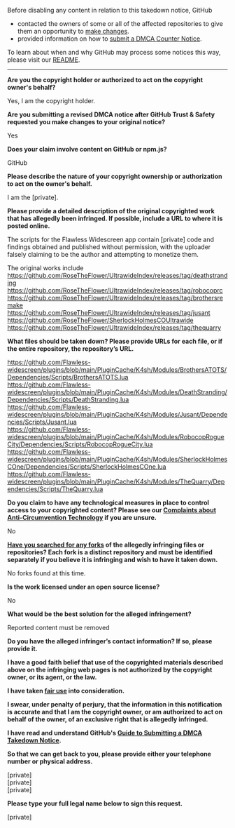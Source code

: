 Before disabling any content in relation to this takedown notice, GitHub
- contacted the owners of some or all of the affected repositories to give them an opportunity to [make changes](https://docs.github.com/en/github/site-policy/dmca-takedown-policy#a-how-does-this-actually-work).
- provided information on how to [submit a DMCA Counter Notice](https://docs.github.com/en/articles/guide-to-submitting-a-dmca-counter-notice).

To learn about when and why GitHub may process some notices this way, please visit our [README](https://github.com/github/dmca/blob/master/README.md#anatomy-of-a-takedown-notice).

---

**Are you the copyright holder or authorized to act on the copyright owner's behalf?**

Yes, I am the copyright holder.

**Are you submitting a revised DMCA notice after GitHub Trust & Safety requested you make changes to your original notice?**

Yes

**Does your claim involve content on GitHub or npm.js?**

GitHub

**Please describe the nature of your copyright ownership or authorization to act on the owner's behalf.**

I am the [private].

**Please provide a detailed description of the original copyrighted work that has allegedly been infringed. If possible, include a URL to where it is posted online.**

The scripts for the Flawless Widescreen app contain [private] code and findings obtained and published without permission, with the uploader falsely claiming to be the author and attempting to monetize them.

The original works include  
https://github.com/RoseTheFlower/UltrawideIndex/releases/tag/deathstranding  
https://github.com/RoseTheFlower/UltrawideIndex/releases/tag/robocoprc  
https://github.com/RoseTheFlower/UltrawideIndex/releases/tag/brothersremake  
https://github.com/RoseTheFlower/UltrawideIndex/releases/tag/jusant  
https://github.com/RoseTheFlower/SherlockHolmesCOUltrawide  
https://github.com/RoseTheFlower/UltrawideIndex/releases/tag/thequarry

**What files should be taken down? Please provide URLs for each file, or if the entire repository, the repository’s URL.**

https://github.com/Flawless-widescreen/plugins/blob/main/PluginCache/K4sh/Modules/BrothersATOTS/Dependencies/Scripts/BrothersATOTS.lua  
https://github.com/Flawless-widescreen/plugins/blob/main/PluginCache/K4sh/Modules/DeathStranding/Dependencies/Scripts/DeathStranding.lua  
https://github.com/Flawless-widescreen/plugins/blob/main/PluginCache/K4sh/Modules/Jusant/Dependencies/Scripts/Jusant.lua  
https://github.com/Flawless-widescreen/plugins/blob/main/PluginCache/K4sh/Modules/RobocopRogueCity/Dependencies/Scripts/RobocopRogueCity.lua  
https://github.com/Flawless-widescreen/plugins/blob/main/PluginCache/K4sh/Modules/SherlockHolmesCOne/Dependencies/Scripts/SherlockHolmesCOne.lua  
https://github.com/Flawless-widescreen/plugins/blob/main/PluginCache/K4sh/Modules/TheQuarry/Dependencies/Scripts/TheQuarry.lua

**Do you claim to have any technological measures in place to control access to your copyrighted content? Please see our <a href="https://docs.github.com/articles/guide-to-submitting-a-dmca-takedown-notice#complaints-about-anti-circumvention-technology">Complaints about Anti-Circumvention Technology</a> if you are unsure.**

No

**<a href="https://docs.github.com/articles/dmca-takedown-policy#b-what-about-forks-or-whats-a-fork">Have you searched for any forks</a> of the allegedly infringing files or repositories? Each fork is a distinct repository and must be identified separately if you believe it is infringing and wish to have it taken down.**

No forks found at this time.

**Is the work licensed under an open source license?**

No

**What would be the best solution for the alleged infringement?**

Reported content must be removed

**Do you have the alleged infringer’s contact information? If so, please provide it.**

**I have a good faith belief that use of the copyrighted materials described above on the infringing web pages is not authorized by the copyright owner, or its agent, or the law.**

**I have taken <a href="https://www.lumendatabase.org/topics/22">fair use</a> into consideration.**

**I swear, under penalty of perjury, that the information in this notification is accurate and that I am the copyright owner, or am authorized to act on behalf of the owner, of an exclusive right that is allegedly infringed.**

**I have read and understand GitHub's <a href="https://docs.github.com/articles/guide-to-submitting-a-dmca-takedown-notice/">Guide to Submitting a DMCA Takedown Notice</a>.**

**So that we can get back to you, please provide either your telephone number or physical address.**

[private]  
[private]  
[private]  

**Please type your full legal name below to sign this request.**

[private]  
